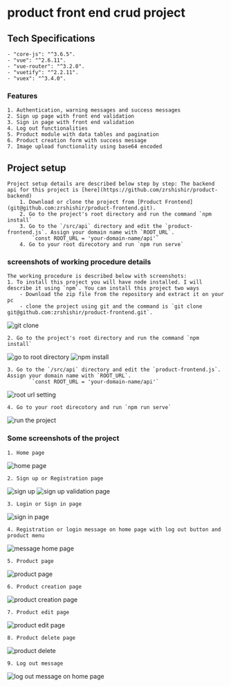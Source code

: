 # product front end crud project

## Tech Specifications
	- "core-js": "^3.6.5".
    - "vue": "^2.6.11".
    - "vue-router": "^3.2.0".
    - "vuetify": "^2.2.11".
    - "vuex": "^3.4.0".


### Features
	1. Authentication, warning messages and success messages
	2. Sign up page with front end validation
	3. Sign in page with front end validation
	4. Log out functionalities
	5. Product module with data tables and pagination
	6. Product creation form with success message
	7. Image upload functionality using base64 encoded

## Project setup
	Project setup details are described below step by step: The backend api for this project is [here](https://github.com/zrshishir/product-backend)
		1. Download or clone the project from [Product Frontend](git@github.com:zrshishir/product-frontend.git). 
		2. Go to the project's root directory and run the command `npm install`
		3. Go to the `/src/api` directory and edit the `product-frontend.js`. Assign your domain name with `ROOT_URL`. 
			`const ROOT_URL = 'your-domain-name/api'`
		4. Go to your root direcotory and run `npm run serve`


### screenshots of working procedure details
	The working procedure is described below with screenshots:
	1. To install this project you will have node installed. I will describe it using `npm`. You can install this project two ways
		- Download the zip file from the repository and extract it on your pc
		- clone the project using git and the command is `git clone git@github.com:zrshishir/product-frontend.git`. 
![git clone](/screenshots/1.png)

	2. Go to the project's root directory and run the command `npm install`
![go to root directory](/screenshots/2.png)
![npm install](/screenshots/3.png)

	3. Go to the `/src/api` directory and edit the `product-frontend.js`. Assign your domain name with `ROOT_URL`. 
			`const ROOT_URL = 'your-domain-name/api'`
![root url setting](/screenshots/root_url.png)

	4. Go to your root direcotory and run `npm run serve`
![run the project](/screenshots/npm-run-serve.png)

### Some screenshots of the project
	1. Home page 
![home page](/screenshots/4.png)

	2. Sign up or Registration page
![sign up](/screenshots/5.png)
![sign up validation page](/screenshots/6.png)

	3. Login or Sign in page
![sign in page](/screenshots/7.png)

	4. Registration or login message on home page with log out button and product menu
![message home page](/screenshots/8.png)

	5. Product page
![product page](/screenshots/9.png)

	6. Product creation page
![product creation page](/screenshots/10.png)

	7. Product edit page
![product edit page](/screenshots/11.png)

	8. Product delete page
![product delete](/screenshots/12.png)

	9. Log out message
					
![log out message on home page](/screenshots/13.png)
